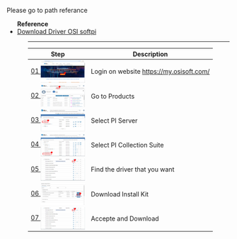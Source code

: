 Please go to path referance 

<ul><b>Reference</b>
<li>
<a href="https://my.osisoft.com/
">Download Driver OSI softpi</a>
</li><ul>

----


Step | Description
-------|-------
[ 01 <img align= "center" width=100px height=50px src="https://raw.githubusercontent.com/watthanai/Node-Red-PIAPI/master/images/PI_System/PI_collection/Slide1.PNG">](https://raw.githubusercontent.com/watthanai/Node-Red-PIAPI/master/images/PI_System/PI_collection/Slide1.PNG) | Login on website https://my.osisoft.com/
[ 02 <img align= "center" width=100px height=50px src="https://raw.githubusercontent.com/watthanai/Node-Red-PIAPI/master/images/PI_System/PI_collection/Slide2.PNG">](https://raw.githubusercontent.com/watthanai/Node-Red-PIAPI/master/images/PI_System/PI_collection/Slide2.PNG) | Go to Products
[ 03 <img align= "center" width=100px height=50px src="https://raw.githubusercontent.com/watthanai/Node-Red-PIAPI/master/images/PI_System/PI_collection/Slide3.PNG">](https://raw.githubusercontent.com/watthanai/Node-Red-PIAPI/master/images/PI_System/PI_collection/Slide3.PNG) | Select PI Server
[ 04 <img align= "center" width=100px height=50px src="https://raw.githubusercontent.com/watthanai/Node-Red-PIAPI/master/images/PI_System/PI_collection/Slide4.PNG">](https://raw.githubusercontent.com/watthanai/Node-Red-PIAPI/master/images/PI_System/PI_collection/Slide4.PNG) | Select PI Collection Suite
[ 05 <img align= "center" width=100px height=50px src="https://raw.githubusercontent.com/watthanai/Node-Red-PIAPI/master/images/PI_System/PI_collection/Slide5.PNG">](https://raw.githubusercontent.com/watthanai/Node-Red-PIAPI/master/images/PI_System/PI_collection/Slide5.PNG) | Find the driver that you want
[ 06 <img align= "center" width=100px height=50px src="https://raw.githubusercontent.com/watthanai/Node-Red-PIAPI/master/images/PI_System/PI_collection/Slide6.PNG">](https://raw.githubusercontent.com/watthanai/Node-Red-PIAPI/master/images/PI_System/PI_collection/Slide6.PNG) | Download Install Kit
[ 07 <img align= "center" width=100px height=50px src="https://raw.githubusercontent.com/watthanai/Node-Red-PIAPI/master/images/PI_System/PI_collection/Slide5.PNG">](https://raw.githubusercontent.com/watthanai/Node-Red-PIAPI/master/images/PI_System/PI_collection/Slide7.PNG) | Accepte and Download
